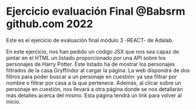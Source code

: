 # Ejercicio evaluación Final @Babsrm github.com 2022

Este es el ejercicio de evaluación final módulo 3 -REACT- de Adalab.

En este ejercicio, nos han pedido un código JSX que nos sea capaz de pintar en el HTML un listado proporcionado por una API sobre los personajes de Harry Potter. Este listado ha de mostrar los personajes filtrados de la casa Gryffindor al cargar la página.
La web dispondrá de dos filtros para poder buscar a un personaje en cuestión: ya sea filtrar por nombre o filtrar por casa a la que pertenece.
Además, al clicar sobre un personaje en cuestión, nos llevará a otra página donde se nos detallarán más detalles acerca del mismo. Esta página tendrá un link para volver al inicio.

